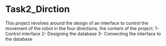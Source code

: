 # Task2_Dirction
This project revolves around the design of an interface to control the movement of the robot in the four directions, the content of the project: 1- Control interface 2- Designing the database 3- Connecting the interface to the database
